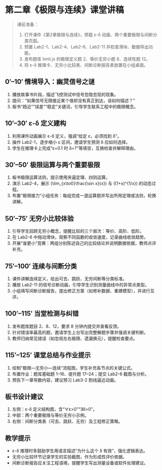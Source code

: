 # 第二章《极限与连续》课堂讲稿

> 课前准备：
> 1. 打开课件《第2章极限与连续》，预载 ε-δ 动画、两个重要极限与间断分类页面。
> 2. 预置 Lab2-1、Lab2-4、Lab2-6、Lab2-11 并检查滑块、数据导出功能。
> 3. 发布题库 limit.js 的极限定义题 2、等价无穷小题 8、连续性题 12。
> 4. 将 ε-δ 推理卡、无穷小比较表、间断诊断报告表放置在小组桌面。

## 0′–10′ 情境导入：幽灵信号之谜
1. 播放故事书片段，描述飞控测试中信号忽隐忽现的现象。
2. 提问：“如果信号无限接近某个值却没有真正到达，该如何描述？”
3. 板书“趋近”“误差”“稳定”关键词，引导学生联系工程中的极限概念。

## 10′–30′ ε-δ 定义建构
1. 利用课件动画展示 ε-δ 定义，强调“给定 ε，必须找到 δ”。
2. 操作 Lab2-1，逐步缩小 ε 区间，邀请学生预测 δ 应如何选择。
3. 学生在推理卡上完成“ε=0.1 时 δ=?”等填空，互换检查并解释理由。

## 30′–50′ 极限运算与两个重要极限
1. 板书极限运算法则，提示使用夹逼定理、四则运算。
2. 演示 Lab2-4，展示 \(\lim_{x\to0}\frac{\sin x}{x}\) 与 \((1+x)^{1/x}\) 的动态过程。
3. 布置“极限接力”小组任务：每组完成一道运算题并写出所用定理或法则，轮换讲解。

## 50′–75′ 无穷小比较体验
1. 引导学生回顾无穷小概念，提醒比较的三个层次：等价、高阶、低阶。
2. 在 Lab2-6 中拖动滑块，观察不同函数的收敛速度，记录曲线收敛趋势。
3. 开展“谁更小”竞赛：两组分别陈述自己的比较结论并说明数据依据，教师点评补充。

## 75′–100′ 连续与间断分类
1. 课件讲解连续定义，给出可去、跳跃、无穷间断等分类标准。
2. 播放 Lab2-11 的信号诊断动画，引导学生识别测量曲线中的异常点类型。
3. 小组填写间断诊断报告，提出修正方案（如修补数据、重建模型），并进行互评。

## 100′–115′ 当堂检测与纠错
1. 发布题库题目 2、8、12，要求 8 分钟内提交并查看反馈。
2. 针对错误率最高的题，邀请学生上台写出完整解题步骤并强调关键判断。
3. 教师归纳常见错误（如忽视左右极限、遗漏换元），提醒检查要点。

## 115′–125′ 课堂总结与作业提示
1. 绘制“极限—无穷小—连续”流程图，学生补充各节点的关键公式。
2. 布置作业：题库基础题 1–16、提升题 17–24；提交 Lab2-6 截图与分析。
3. 预告下一章导数内容，建议预习 Lab3-2 割线逼近动画。

## 板书设计建议
1. 左侧：ε-δ 定义结构图，含“∀ε>0”“∃δ>0”。
2. 中部：两个重要极限与等价无穷小示例。
3. 右侧：间断分类表（可去、跳跃、无穷）及工程修正策略。

## 教学提示
- ε-δ 推理时多鼓励学生用语言描述“为什么这个 δ 有效”，强化逻辑表达。
- 无穷小比较环节记录学生的实验截图，作为形成性评价依据。
- 间断诊断报告应关注工程语境，提醒学生写出测量设备或软件处理建议。
